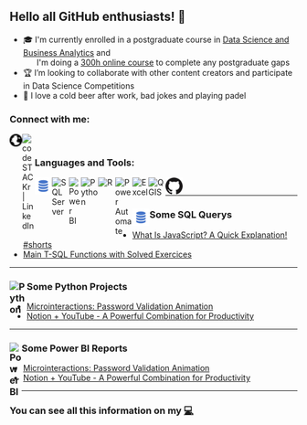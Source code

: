 ## Hello all GitHub enthusiasts! 👋

- :mortar_board: I'm currently enrolled in a postgraduate course in [Data Science and Business Analytics][iseg] and  
&nbsp;&nbsp;&nbsp;&nbsp;&nbsp;&nbsp;I'm doing a [300h online course][dataquest] to complete any postgraduate gaps
- :trophy: I’m looking to collaborate with other content creators and participate in Data Science Competitions
- 🍺  I love a cold beer after work, bad jokes and playing padel 


### Connect with me:

[<img align="left" alt="codeSTACKr.com" width="22px" src="https://raw.githubusercontent.com/iconic/open-iconic/master/svg/globe.svg" />][website]
[<img align="left" alt="codeSTACKr | LinkedIn" width="22px" src="https://cdn.jsdelivr.net/npm/simple-icons@v3/icons/linkedin.svg" />][linkedin]

<br />

### Languages and Tools:

<img align="left" alt="SQL" width="30px" src="https://raw.githubusercontent.com/github/explore/80688e429a7d4ef2fca1e82350fe8e3517d3494d/topics/sql/sql.png" />
<img align="left" alt="SQL Server" width="30px" src="https://user-images.githubusercontent.com/50356314/98372771-34238d00-2036-11eb-96de-c67d227e188d.png" />
<img align="left" alt="Power BI" width="21px" src="https://user-images.githubusercontent.com/50356314/98370870-2d474b00-2033-11eb-9881-f51f01a8df30.png" />
<img align="left" alt="Python" width="30px" src="https://user-images.githubusercontent.com/50356314/98372035-0be75e80-2035-11eb-9905-dbd8212ee891.png" />
<img align="left" alt="R" width="30px" src="https://user-images.githubusercontent.com/50356314/98371723-8bc0f900-2034-11eb-8795-458300dff3ef.png" />
<img align="left" alt="Power Automate" width="30px" src="https://user-images.githubusercontent.com/50356314/98393976-fe8c9d00-2051-11eb-8cfe-d12afa762e45.png" />
<img align="left" alt="Excel" width="28px" src="https://user-images.githubusercontent.com/50356314/98373300-f4a97080-2036-11eb-88ac-4bb1f0bbf59b.png" />
<img align="left" alt="QGIS" width="30px" src="https://user-images.githubusercontent.com/50356314/98373353-04c15000-2037-11eb-9830-44243a2d6544.png" />
<img align="left" alt="GitHub" width="30px" src="https://raw.githubusercontent.com/github/explore/78df643247d429f6cc873026c0622819ad797942/topics/github/github.png" />

<br />

---

### <img align="left" alt="SQL" width="30px" src="https://raw.githubusercontent.com/github/explore/80688e429a7d4ef2fca1e82350fe8e3517d3494d/topics/sql/sql.png" /> Some SQL Querys

- [What Is JavaScript? A Quick Explanation! #shorts](https://www.youtube.com/watch?v=KZXPKF_mBbU)
- [Main T-SQL Functions with Solved Exercices](https://github.com/stcoimbra/Querying-Data-with-T-SQL)

---

### <img align="left" alt="Python" width="30px" src="https://user-images.githubusercontent.com/50356314/98372035-0be75e80-2035-11eb-9905-dbd8212ee891.png" /> Some Python Projects

- [Microinteractions: Password Validation Animation](https://dev.to/codestackr/microinteractions-password-validation-animation-5629)
- [Notion + YouTube - A Powerful Combination for Productivity](https://dev.to/codestackr/notion-youtube-a-powerful-combination-for-productivity-1def)

---

### <img align="left" alt="Power BI" width="21px" src="https://user-images.githubusercontent.com/50356314/98370870-2d474b00-2033-11eb-9881-f51f01a8df30.png" /> Some Power BI Reports

- [Microinteractions: Password Validation Animation](https://dev.to/codestackr/microinteractions-password-validation-animation-5629)
- [Notion + YouTube - A Powerful Combination for Productivity](https://dev.to/codestackr/notion-youtube-a-powerful-combination-for-productivity-1def)

---

### You can see all this information on my [💻][website]  


</details>

[website]: https://simaocoimbra.com/
[linkedin]: https://www.linkedin.com/in/simaocoimbra/
[iseg]: https://www.idefe.pt/cursos/DSBA
[dataquest]: https://app.dataquest.io/path/data-scientist
